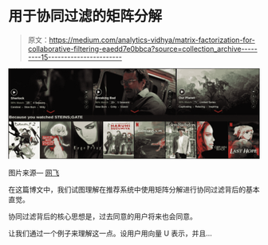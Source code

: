 # 用于协同过滤的矩阵分解

> 原文：<https://medium.com/analytics-vidhya/matrix-factorization-for-collaborative-filtering-eaedd7e0bbca?source=collection_archive---------15----------------------->

![](img/864bff8f0921b0e2b800a757df842bfd.png)

图片来源— [网飞](https://www.netflix.com/browse)

在这篇博文中，我们试图理解在推荐系统中使用矩阵分解进行协同过滤背后的基本直觉。

协同过滤背后的核心思想是，过去同意的用户将来也会同意。

让我们通过一个例子来理解这一点。设用户用向量 U 表示，并且…
